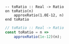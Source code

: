 ```applescript
-- toRatio :: Real -> Ratio
on toRatio(n)
    approxRatio(1.0E-12, n)
end toRatio
```


```javascript
// toRatio :: Real -> Ratio
const toRatio = n =>
    approxRatio(1e-12)(n);
```
